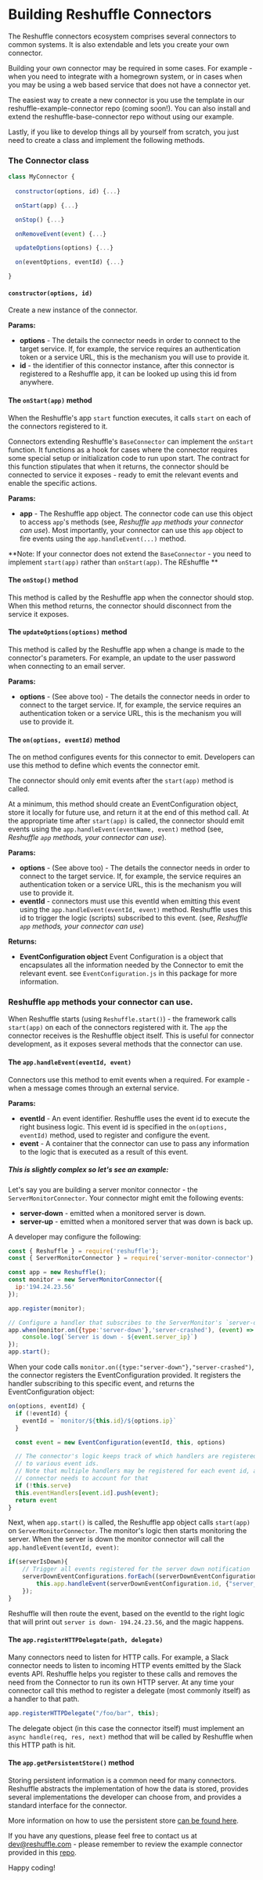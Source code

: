# Building Reshuffle Connectors
The Reshuffle connectors ecosystem comprises several connectors to common systems. 
It is also extendable and lets you create your own connector.

Building your own connector may be required in some cases. For example - when you need to integrate with a homegrown system, 
or in cases when you may be using a web based service that does not have a connector yet.


The easiest way to create a new connector is you use the template in our
reshuffle-example-connector repo (coming soon!). You can also install and
extend the reshuffle-base-connector repo without using our example. 

Lastly, if you like to develop things all by yourself from scratch, you just need to create a class
and implement the following methods.
### The Connector class
```js
class MyConnector {
    
  constructor(options, id) {...}

  onStart(app) {...}

  onStop() {...}

  onRemoveEvent(event) {...}

  updateOptions(options) {...}

  on(eventOptions, eventId) {...}

}
```

#### `constructor(options, id)`
Create a new instance of the connector.
  
**Params:**
* **options** - The details the connector needs in order to connect to the target service. If, for example, the service requires an authentication token or a service URL, this is the mechanism you will use to provide it.
* **id** - the identifier of this connector instance, after this connector is registered to a Reshuffle app, it can be looked up using this id from anywhere.

#### The `onStart(app)` method
When the Reshuffle's app `start` function executes, it calls `start` on each of the connectors registered to it.

Connectors extending Reshuffle's `BaseConnector` can implement the `onStart` function. It functions as a hook for cases where the connector requires some special setup or initialization code to run upon start.
The contract for this function stipulates that when it returns, the connector should be connected to service it exposes - ready to emit the relevant events and enable the specific actions.     

**Params:**
* **app** - The Reshuffle app object. The connector code can use this object to access `app`'s methods (see, _Reshuffle `app` methods your connector can use_). Most importantly, your connector can use this `app` object to fire events using the `app.handleEvent(...)` method. 

**Note: If your connector does not extend the `BaseConnector` - you need to implement `start(app)` rather than `onStart(app)`. The REshuffle **

#### The `onStop()` method
This method is called by the Reshuffle app when the connector should stop. When this method returns, the connector should disconnect from the service it exposes.

#### The `updateOptions(options)` method
This method is called by the Reshuffle app when a change is made to the connector's parameters. For example, an update to the user password when connecting to an email server.  

**Params:**
* **options** - (See above too) - The details the connector needs in order to connect to the target service. If, for example, the service requires an authentication token or a service URL, this is the mechanism you will use to provide it.

#### The `on(options, eventId)` method
The on method configures events for this connector to emit. Developers can use this method to define which events the connector emit.
 
The connector should only emit events after the `start(app)` method is called.

At a minimum, this method should create an EventConfiguration object, store it locally for future use, and return it at the end of this method call. 
At the appropriate time after `start(app)` is called, the connector should emit events using the `app.handleEvent(eventName, event)` method (see, _Reshuffle `app` methods, your connector can use_).

**Params:**
* **options** - (See above too) - The details the connector needs in order to connect to the target service. If, for example, the service requires an authentication token or a service URL, this is the mechanism you will use to provide it.
* **eventId** - connectors must use this eventId when emitting this event using the `app.handleEvent(eventId, event)` method. 
Reshuffle uses this id to trigger the logic (scripts) subscribed to this event.  (see, _Reshuffle `app` methods, your connector can use_)

**Returns:**
* **EventConfiguration object** Event Configuration is a object that encapsulates all the information needed by the Connector to emit the relevant event. 
see `EventConfiguration.js` in this package for more information. 

### Reshuffle `app` methods your connector can use. 
When Reshuffle starts (using `Reshuffle.start()`) - the framework calls `start(app)` on each of the connectors registered with it.
The `app` the connector receives is the Reshuffle object itself. This is useful for connector development, as it exposes several methods that the connector can use.

#### The `app.handleEvent(eventId, event)`
Connectors use this method to emit events when a required. For example - when a message comes through an external service. 

**Params:**
* **eventId** - An event identifier. Reshuffle uses the event id to execute the right business logic. 
This event id is specified in the `on(options, eventId)` method, used to register and configure the event.
* **event** - A container that the connector can use to pass any information to the logic that is executed as a result of this event.

##### _This is slightly complex so let's see an example:_

Let's say you are building a server monitor connector - the `ServerMonitorConnector`. Your connector might emit the following events:
* **server-down**  - emitted when a monitored server is down.
* **server-up**  - emitted when a monitored server that was down is back up.

A developer may configure the following:
```js
const { Reshuffle } = require('reshuffle');
const { ServerMonitorConnector } = require('server-monitor-connector');

const app = new Reshuffle();
const monitor = new ServerMonitorConnector({
  ip:'194.24.23.56'
});

app.register(monitor);

// Configure a handler that subscribes to the ServerMonitor's `server-down` event with the id `server-crashed` 
app.when(monitor.on({type:'server-down'},'server-crashed'), (event) => {
    console.log(`Server is down - ${event.server_ip}`)
});
app.start();
```

When your code calls `monitor.on({type:"server-down"},"server-crashed")`, the connector registers the EventConfiguration provided. It registers the handler subscribing to this specific event, and returns the EventConfiguration object:
````js
on(options, eventId) {
  if (!eventId) {
    eventId = `monitor/${this.id}/${options.ip}`
  }

  const event = new EventConfiguration(eventId, this, options)

  // The connector's logic keeps track of which handlers are registered
  // to various event ids. 
  // Note that multiple handlers may be registered for each event id, and the 
  // connector needs to account for that
  if (!this.serve)
  this.eventHandlers[event.id].push(event);
  return event
}
````
Next, when `app.start()` is called, the Reshuffle app object calls `start(app)` on `ServerMonitorConnector`. The monitor's logic then starts monitoring the server.
When the server is down the monitor connector will call the `app.handleEvent(eventId, event)`:

````js
if(serverIsDown){
    // Trigger all events registered for the server down notification
    serverDownEventConfigurations.forEach((serverDownEventConfiguration) =>{
        this.app.handleEvent(serverDownEventConfiguration.id, {"server_ip":this.options.ip})
    });
}
````
Reshuffle will then route the event, based on the eventId to the right logic that will print out `server is down- 194.24.23.56`, and the magic happens.

#### The `app.registerHTTPDelegate(path, delegate)`
Many connectors need to listen for HTTP calls. For example, a Slack connector needs to listen to incoming HTTP events emitted by the Slack events API.
Reshuffle helps you register to these calls and removes the need from the Connector to run its own HTTP server. 
At any time your connector call this method to register a delegate (most commonly itself) as a handler to that path.
```js
app.registerHTTPDelegate("/foo/bar", this);
``` 
The delegate object (in this case the connector itself) must implement an `async handle(req, res, next)` method that will be called by Reshuffle when this HTTP path is hit.

#### The `app.getPersistentStore()` method
Storing persistent information is a common need for many connectors. 
Reshuffle abstracts the implementation of how the data is stored, provides several implementations the developer can choose from, and provides a standard interface for the connector.

More information on how to use the persistent store [can be found here](./persistency.md). 

If you have any questions, please feel free to contact us at dev@reshuffle.com - please remember to review the example connector provided in this [repo](todo).

Happy coding!